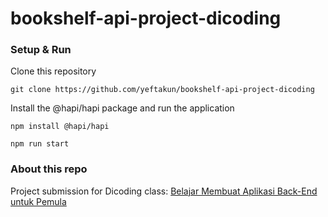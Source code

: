 # bookshelf-api-project-dicoding

### Setup & Run

Clone this repository
```
git clone https://github.com/yeftakun/bookshelf-api-project-dicoding
```
Install the @hapi/hapi package and run the application
```
npm install @hapi/hapi
```
```
npm run start
```

### About this repo

Project submission for Dicoding class: [Belajar Membuat Aplikasi Back-End untuk Pemula](https://www.dicoding.com/academies/261)
